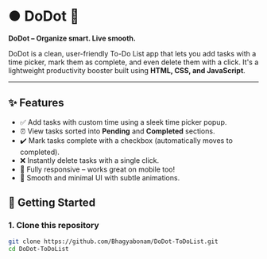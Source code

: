 # ● DoDot 📝

**DoDot – Organize smart. Live smooth.**

DoDot is a clean, user-friendly To-Do List app that lets you add tasks with a time picker, mark them as complete, and even delete them with a click. It's a lightweight productivity booster built using **HTML, CSS, and JavaScript**.

---

## ✨ Features

- ✅ Add tasks with custom time using a sleek time picker popup.
- ⏰ View tasks sorted into **Pending** and **Completed** sections.
- ✔️ Mark tasks complete with a checkbox (automatically moves to completed).
- ❌ Instantly delete tasks with a single click.
- 📱 Fully responsive – works great on mobile too!
- 🎨 Smooth and minimal UI with subtle animations.


## 🚀 Getting Started

### 1. Clone this repository
```bash
git clone https://github.com/Bhagyabonam/DoDot-ToDoList.git
cd DoDot-ToDoList
